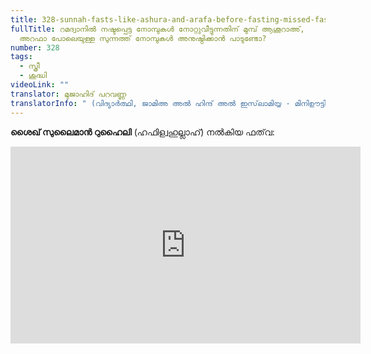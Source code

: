 ```yaml
---
title: 328-sunnah-fasts-like-ashura-and-arafa-before-fasting-missed-fasts-in-ramadan
fullTitle: റമദ്വാനിൽ നഷ്ടപ്പെട്ട നോമ്പുകൾ നോറ്റുവീട്ടുന്നതിന് മുമ്പ് ആശൂറാഅ്,
  അറഫാ പോലെയുള്ള സുന്നത്ത് നോമ്പുകൾ അനുഷ്ഠിക്കാൻ പാടുണ്ടോ?
number: 328
tags:
  - സ്ത്രീ
  - ശുദ്ധി
videoLink: ""
translator: മുജാഹിദ് പറവണ്ണ
translatorInfo: " (വിദ്യാർത്ഥി, ജാമിഅ അൽ ഹിന്ദ് അൽ ഇസ്‌ലാമിയ്യ - മിനിഊട്ടി)"
---
```

**ശൈഖ് സുലൈമാൻ റുഹൈലി** (ഹഫിള്വഹുല്ലാഹ്) നൽകിയ ഫത്‌വ:  

<iframe width="560" height="315" src="https://www.youtube.com/embed/6_8UJpMlRWc" title="YouTube video player" frameborder="0" allow="accelerometer; autoplay; clipboard-write; encrypted-media; gyroscope; picture-in-picture" allowfullscreen></iframe>
